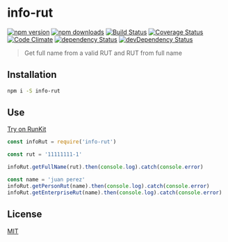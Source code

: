 # info-rut

[![npm version](https://img.shields.io/npm/v/info-rut.svg?style=flat-square)](https://www.npmjs.com/package/info-rut)
[![npm downloads](https://img.shields.io/npm/dm/info-rut.svg?style=flat-square)](https://www.npmjs.com/package/info-rut)
[![Build Status](https://img.shields.io/travis/lgaticaq/info-rut.svg?style=flat-square)](https://travis-ci.org/lgaticaq/info-rut)
[![Coverage Status](https://img.shields.io/coveralls/lgaticaq/info-rut/master.svg?style=flat-square)](https://coveralls.io/github/lgaticaq/info-rut?branch=master)
[![Code Climate](https://img.shields.io/codeclimate/github/lgaticaq/info-rut.svg?style=flat-square)](https://codeclimate.com/github/lgaticaq/info-rut)
[![dependency Status](https://img.shields.io/david/lgaticaq/info-rut.svg?style=flat-square)](https://david-dm.org/lgaticaq/info-rut#info=dependencies)
[![devDependency Status](https://img.shields.io/david/dev/lgaticaq/info-rut.svg?style=flat-square)](https://david-dm.org/lgaticaq/info-rut#info=devDependencies)

> Get full name from a valid RUT and RUT from full name

## Installation

```bash
npm i -S info-rut
```

## Use

[Try on RunKit](https://runkit.com/npm/info-rut)
```js
const infoRut = require('info-rut')

const rut = '11111111-1'

infoRut.getFullName(rut).then(console.log).catch(console.error)

const name = 'juan perez'
infoRut.getPersonRut(name).then(console.log).catch(console.error)
infoRut.getEnterpriseRut(name).then(console.log).catch(console.error)
```

## License

[MIT](https://tldrlegal.com/license/mit-license)
